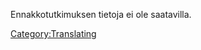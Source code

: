 Ennakkotutkimuksen tietoja ei ole saatavilla.

[Category:Translating](Category:Translating "wikilink")